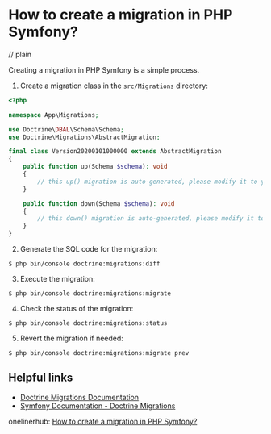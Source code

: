 # How to create a migration in PHP Symfony?
// plain

Creating a migration in PHP Symfony is a simple process.

1. Create a migration class in the `src/Migrations` directory:
```php
<?php

namespace App\Migrations;

use Doctrine\DBAL\Schema\Schema;
use Doctrine\Migrations\AbstractMigration;

final class Version20200101000000 extends AbstractMigration
{
    public function up(Schema $schema): void
    {
        // this up() migration is auto-generated, please modify it to your needs
    }

    public function down(Schema $schema): void
    {
        // this down() migration is auto-generated, please modify it to your needs
    }
}
```

2. Generate the SQL code for the migration:
```
$ php bin/console doctrine:migrations:diff
```

3. Execute the migration:
```
$ php bin/console doctrine:migrations:migrate
```

4. Check the status of the migration:
```
$ php bin/console doctrine:migrations:status
```

5. Revert the migration if needed:
```
$ php bin/console doctrine:migrations:migrate prev
```

## Helpful links
- [Doctrine Migrations Documentation](https://www.doctrine-project.org/projects/doctrine-migrations/en/latest/reference/introduction.html)
- [Symfony Documentation - Doctrine Migrations](https://symfony.com/doc/current/bundles/DoctrineMigrationsBundle/index.html)

onelinerhub: [How to create a migration in PHP Symfony?](https://onelinerhub.com/php-symfony/how-to-create-a-migration-in-php-symfony)